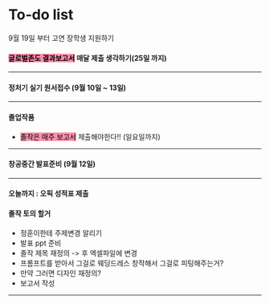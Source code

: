 # To-do list

9월 19일 부터
고연 장학생 지원하기


#### <mark style="background: #FF5582A6;">글로벌존도 결과보고서</mark> 매달 제출 생각하기(25일 까지)

----

#### 정처기 실기 원서접수 (9월 10일 ~ 13일)

----

#### 졸업작품

- <mark style="background: #FF5582A6;">졸작은 매주 보고서</mark> 제출해야한다!! (일요일까지)

-----

#### 창공중간 발표준비 (9월 12일)

----

#### 오늘까지 : 오픽 성적표 제출

#### 졸작 토의 할거

- 정훈이한테 주제변경 알리기
- 발표 ppt 준비
- 졸작 제목 재정의 -> 후 엑셀파일에 변경
- 프롬프트를 받아서 그걸로 웨딩드레스 창작해서 그걸로 피팅해주는거?
- 만약 그러면 디자인 재정의?
- 보고서 작성

----
